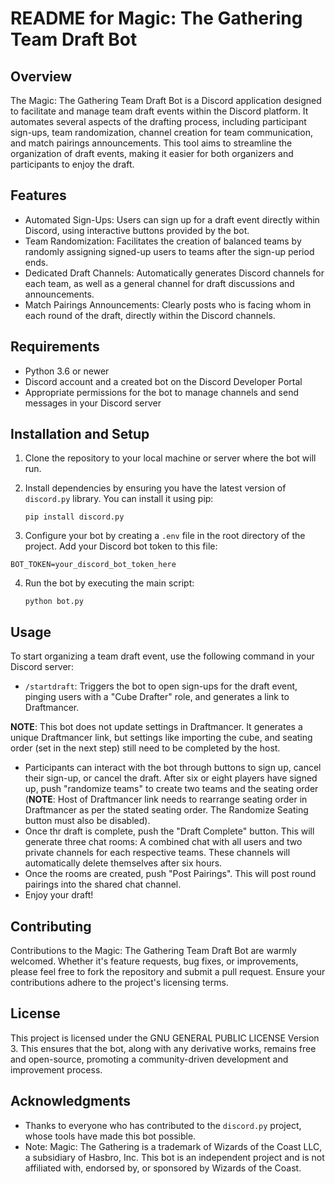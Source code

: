 README for Magic: The Gathering Team Draft Bot
==============================================

Overview
--------

The Magic: The Gathering Team Draft Bot is a Discord application designed to facilitate and manage team draft events within the Discord platform. It automates several aspects of the drafting process, including participant sign-ups, team randomization, channel creation for team communication, and match pairings announcements. This tool aims to streamline the organization of draft events, making it easier for both organizers and participants to enjoy the draft. 

Features
--------

-   Automated Sign-Ups: Users can sign up for a draft event directly within Discord, using interactive buttons provided by the bot.
-   Team Randomization: Facilitates the creation of balanced teams by randomly assigning signed-up users to teams after the sign-up period ends.
-   Dedicated Draft Channels: Automatically generates Discord channels for each team, as well as a general channel for draft discussions and announcements.
-   Match Pairings Announcements: Clearly posts who is facing whom in each round of the draft, directly within the Discord channels.

Requirements
------------

-   Python 3.6 or newer
-   Discord account and a created bot on the Discord Developer Portal
-   Appropriate permissions for the bot to manage channels and send messages in your Discord server

Installation and Setup
----------------------

1.  Clone the repository to your local machine or server where the bot will run.

2.  Install dependencies by ensuring you have the latest version of `discord.py` library. You can install it using pip:

    `pip install discord.py`

3.  Configure your bot by creating a `.env` file in the root directory of the project. Add your Discord bot token to this file:

 `BOT_TOKEN=your_discord_bot_token_here`

4.  Run the bot by executing the main script:

    `python bot.py`

Usage
-----

To start organizing a team draft event, use the following command in your Discord server:

-   `/startdraft`: Triggers the bot to open sign-ups for the draft event, pinging users with a "Cube Drafter" role, and generates a link to Draftmancer.  

**NOTE**: This bot does not update settings in Draftmancer. It generates a unique Draftmancer link, but settings like importing the cube, and seating order (set in the next step) still need to be completed by the host. 

- Participants can interact with the bot through buttons to sign up, cancel their sign-up, or cancel the draft. After six or eight players have signed up, push "randomize teams" to create two teams and the seating order (**NOTE**: Host of Draftmancer link needs to rearrange seating order in Draftmancer as per the stated seating order. The Randomize Seating button must also be disabled).
- Once thr draft is complete, push the "Draft Complete" button. This will generate three chat rooms: A combined chat with all users and two private channels for each respective teams. These channels will automatically delete themselves after six hours. 
- Once the rooms are created, push "Post Pairings". This will post round pairings into the shared chat channel.
- Enjoy your draft! 

Contributing
------------

Contributions to the Magic: The Gathering Team Draft Bot are warmly welcomed. Whether it's feature requests, bug fixes, or improvements, please feel free to fork the repository and submit a pull request. Ensure your contributions adhere to the project's licensing terms.

License
-------

This project is licensed under the GNU GENERAL PUBLIC LICENSE Version 3. This ensures that the bot, along with any derivative works, remains free and open-source, promoting a community-driven development and improvement process.

Acknowledgments
---------------

-   Thanks to everyone who has contributed to the `discord.py` project, whose tools have made this bot possible.
-   Note: Magic: The Gathering is a trademark of Wizards of the Coast LLC, a subsidiary of Hasbro, Inc. This bot is an independent project and is not affiliated with, endorsed by, or sponsored by Wizards of the Coast.
